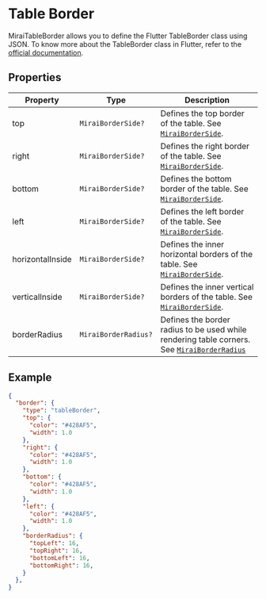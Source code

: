 # Table Border

MiraiTableBorder allows you to define the Flutter TableBorder class using JSON.
To know more about the TableBorder class in Flutter, refer to the [official documentation](https://api.flutter.dev/flutter/rendering/TableBorder-class.html).

## Properties

| Property         | Type                 | Description                                                                                                                             |
| ---------------- | -------------------- | --------------------------------------------------------------------------------------------------------------------------------------- |
| top              | `MiraiBorderSide?`   | Defines the top border of the table. See [`MiraiBorderSide`](./../styles_and_attributes/border_side).                                   |
| right            | `MiraiBorderSide?`   | Defines the right border of the table. See  [`MiraiBorderSide`](./../styles_and_attributes/border_side).                                |
| bottom           | `MiraiBorderSide?`   | Defines the bottom border of the table. See  [`MiraiBorderSide`](./../styles_and_attributes/border_side).                               |
| left             | `MiraiBorderSide?`   | Defines the left border of the table. See  [`MiraiBorderSide`](./../styles_and_attributes/border_side).                                 |
| horizontalInside | `MiraiBorderSide?`   | Defines the inner horizontal borders of the table. See  [`MiraiBorderSide`](./../styles_and_attributes/border_side).                    |
| verticalInside   | `MiraiBorderSide?`   | Defines the inner vertical borders of the table. See  [`MiraiBorderSide`](./../styles_and_attributes/border_side).                      |
| borderRadius     | `MiraiBorderRadius?` | Defines the border radius to be used while rendering table corners. See [`MiraiBorderRadius`](./../styles_and_attributes/border_radius) |

## Example

```json
{
  "border": {
    "type": "tableBorder",
    "top": {
      "color": "#428AF5",
      "width": 1.0
    },
    "right": {
      "color": "#428AF5",
      "width": 1.0
    },
    "bottom": {
      "color": "#428AF5",
      "width": 1.0
    },
    "left": {
      "color": "#428AF5",
      "width": 1.0
    },
    "borderRadius": {
      "topLeft": 16,
      "topRight": 16,
      "bottomLeft": 16,
      "bottomRight": 16,
    }
  },
}
```